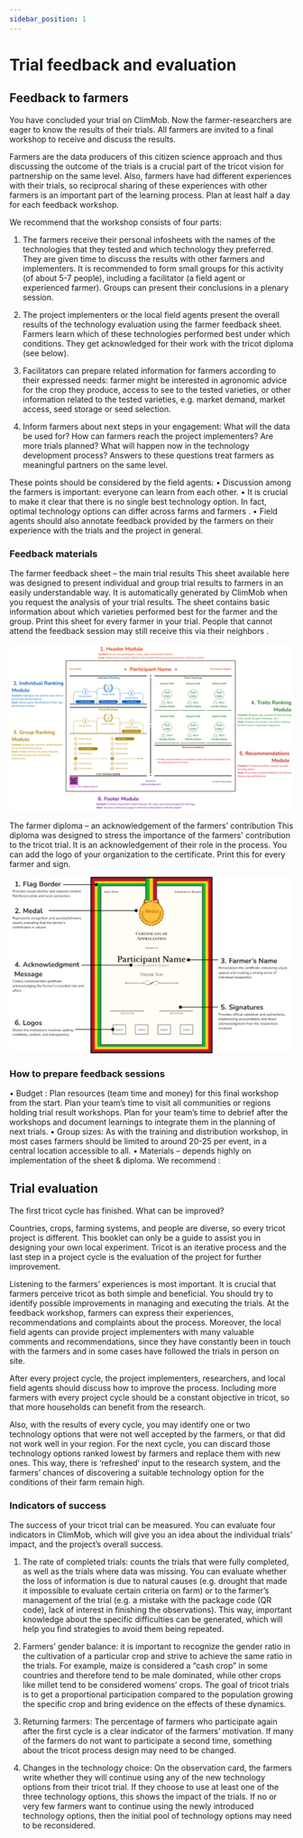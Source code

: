 ```yaml
---
sidebar_position: 1
---
```


# Trial feedback and evaluation


## Feedback to farmers


You have concluded your trial on ClimMob. Now the farmer-researchers are eager to know the results of their trials. All farmers are invited to a final workshop to receive and discuss the results. 

Farmers are the data producers of this citizen science approach and thus discussing the outcome of the trials is a crucial part of the tricot vision for partnership on the same level. Also, farmers have had different experiences with their trials, so reciprocal sharing of these experiences with other farmers is an important part of the learning process. Plan at least half a day for each feedback workshop.

We recommend that the workshop consists of four parts:
1.	The farmers receive their personal infosheets with the names of the technologies that they tested and which technology they preferred. They are given time to discuss the results with other farmers and implementers. It is recommended to form small groups for this activity (of about 5-7 people), including a facilitator (a field agent or experienced farmer). Groups can present their conclusions in a plenary session.

2.	The  project implementers or the local field agents present the overall results of the technology evaluation using the farmer feedback sheet. Farmers learn which of these technologies performed best under which conditions. They get acknowledged for their work with the tricot diploma (see below).

3.	Facilitators can prepare related information for farmers according to their expressed needs: farmer might be interested in agronomic advice for the crop they produce, access to see to the tested varieties, or other information related to the tested varieties, e.g. market demand, market access, seed storage or seed selection. 

4.	Inform farmers about next steps in your engagement: What will the data be used for? How can farmers reach the project implementers? Are more trials planned? What will happen now in the technology development process? Answers to these questions treat farmers as meaningful partners on the same level.

These points should be considered by the field agents:
• Discussion among the farmers is important: everyone can learn from each other.
• It is crucial to make it clear that there is no single best technology option. In fact, optimal technology options can differ across farms and farmers .
• Field agents should also annotate feedback provided by the farmers on their experience with the trials and the project in general.

### Feedback materials

The farmer feedback sheet – the main trial results
This sheet available here was designed to present individual and group trial results to farmers in an easily understandable way. It is automatically generated by ClimMob when you request the analysis of your trial results. The sheet contains basic information about which varieties performed best for the farmer and the group. Print this sheet for every farmer in your trial. People that cannot attend the feedback session may still receive this via their neighbors .

![Farmer infosheet](./img/infosheet.png)
   
The farmer diploma – an acknowledgement of the farmers’ contribution
This diploma was designed to stress the importance of the farmers' contribution to the tricot trial. It is an acknowledgement of their role in the process. You can add the logo of your organization to the certificate. Print this for every farmer and sign. 

![Farmer infosheet](./img/farmer_certifcate.png)

### How to prepare feedback sessions
•	Budget : Plan resources (team time and money) for this final workshop from the start. Plan your team’s time to visit all communities or regions holding trial result workshops. Plan for your team’s time to debrief after the workshops  and document learnings to integrate them in the planning of next trials.
•	Group sizes: As with the training and distribution workshop, in most cases farmers should be limited to around 20-25 per event, in a central location accessible to all.
•	Materials – depends highly on implementation of the sheet & diploma. We recommend :

## Trial evaluation 

The first tricot cycle has finished. What can be improved?

Countries, crops, farming systems, and people are diverse, so every tricot project is different. This booklet can only be a guide to assist you in designing your own local experiment. Tricot is an iterative process and the last step in a project cycle is the evaluation of the project for further improvement.

Listening to the farmers’ experiences is most important. It is crucial that farmers perceive tricot as both simple and beneficial. You should try to identify possible improvements in managing and executing the trials. At the feedback workshop, farmers can express their experiences, recommendations and complaints about the process. Moreover, the local field agents can provide project implementers with many valuable comments and recommendations, since they have constantly been in touch with the farmers and in some cases have followed the trials in person on site.

After every project cycle, the project implementers, researchers, and local field agents should discuss how to improve the process. Including more farmers with every project cycle should be a constant objective in tricot, so that more households can benefit from the research.

Also, with the results of every cycle, you may identify one or two technology options that were not well accepted by the farmers, or that did not work well in your region. For the next cycle, you can discard those technology options ranked lowest by farmers and replace them with new ones. This way, there is ‘refreshed’ input to the research system, and the farmers’ chances of discovering a suitable technology option for the conditions of their farm remain high.

### Indicators of success 

The success of your tricot trial can be measured. You can evaluate four indicators in ClimMob, which will give you an idea about the individual trials’ impact, and the project’s overall success.

1.	The rate of completed trials: counts the trials that were fully completed, as well as the trials where data was missing. You can evaluate whether the loss of information is due to natural causes (e.g. drought that made it impossible to evaluate certain criteria on farm) or to the farmer’s management of the trial (e.g. a mistake with the package code (QR code), lack of interest in finishing the observations). This way, important knowledge about the specific difficulties can be generated, which will help you find strategies to avoid them being repeated.

2.	Farmers’ gender balance: it is important to recognize the gender ratio in the cultivation of a particular crop and strive to achieve the same ratio in the trials. For example, maize is considered a “cash crop” in some countries and therefore tend to be male dominated, while other crops like millet tend to be considered womens’ crops. The goal of tricot trials is to get a proportional participation compared to the population growing the specific crop and bring evidence on the effects of these dynamics.

3.	Returning farmers: The percentage of farmers who participate again after the first cycle is a clear indicator of the farmers’ motivation. If many of the farmers do not want to participate a second time, something about the tricot process design may need to be changed.

4.	Changes in the technology choice: On the observation card, the farmers write whether they will continue using any of the new technology options from their tricot trial. If they choose to use at least one of the three technology options, this shows the impact of the trials. If no or very few farmers want to continue using the newly introduced technology options, then the initial pool of technology options may need to be reconsidered.
